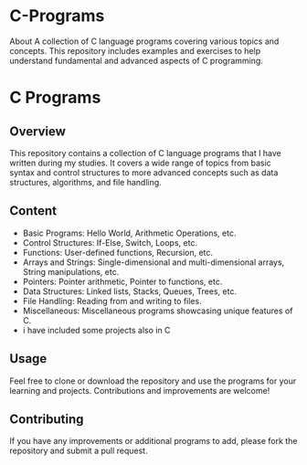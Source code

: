 # C-Programs
About A collection of C language programs covering various topics and concepts. This repository includes examples and exercises to help understand fundamental and advanced aspects of C programming.
# C Programs 

## Overview
This repository contains a collection of C language programs that I have written during my studies. It covers a wide range of topics from basic syntax and control structures to more advanced concepts such as data structures, algorithms, and file handling.

## Content
- Basic Programs: Hello World, Arithmetic Operations, etc.
- Control Structures: If-Else, Switch, Loops, etc.
- Functions: User-defined functions, Recursion, etc.
- Arrays and Strings: Single-dimensional and multi-dimensional arrays, String manipulations, etc.
- Pointers: Pointer arithmetic, Pointer to functions, etc.
- Data Structures: Linked lists, Stacks, Queues, Trees, etc.
- File Handling: Reading from and writing to files.
- Miscellaneous: Miscellaneous programs showcasing unique features of C.
- i have included some projects also in C

## Usage
Feel free to clone or download the repository and use the programs for your learning and projects. Contributions and improvements are welcome!

## Contributing
If you have any improvements or additional programs to add, please fork the repository and submit a pull request.
